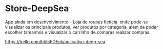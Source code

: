 # Store-DeepSea
App ainda em desenvolvimento - Loja de roupas fictícia, onde pode-se visualizar os principais produtos, ver produtos por categoria, além de poder escolher tamanhos e visualizar o carrinho de compras realizar compras.

https://trello.com/b/jl5FDEuk/aplicativo-deep-sea
